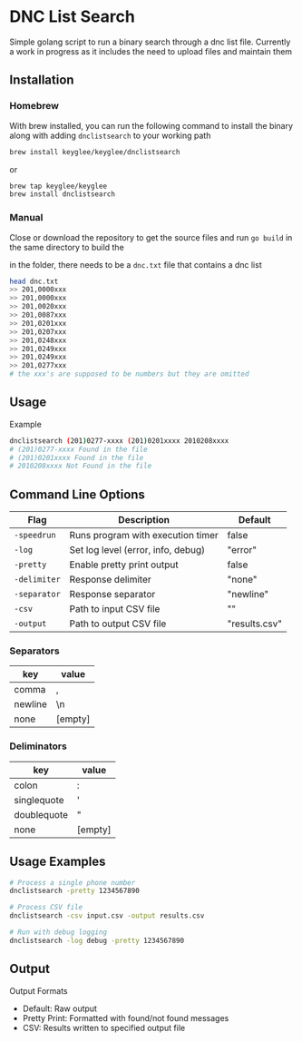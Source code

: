# DNC List Search

Simple golang script to run a binary search through a dnc list file.
Currently a work in progress as it includes the need to upload files and maintain them

## Installation

### Homebrew

With brew installed, you can run the following command to install the binary along with adding `dnclistsearch` to your working path

```bash
brew install keyglee/keyglee/dnclistsearch
```

or

```bash
brew tap keyglee/keyglee
brew install dnclistsearch
```

### Manual

Close or download the repository to get the source files and run
`go build` in the same directory to build the

in the folder, there needs to be a `dnc.txt` file that contains a dnc list

```bash
head dnc.txt
>> 201,0000xxx
>> 201,0000xxx
>> 201,0020xxx
>> 201,0087xxx
>> 201,0201xxx
>> 201,0207xxx
>> 201,0248xxx
>> 201,0249xxx
>> 201,0249xxx
>> 201,0277xxx
# the xxx's are supposed to be numbers but they are omitted
```

## Usage

Example

```bash
dnclistsearch (201)0277-xxxx (201)0201xxxx 2010208xxxx
# (201)0277-xxxx Found in the file
# (201)0201xxxx Found in the file
# 2010208xxxx Not Found in the file
```

## Command Line Options

| Flag         | Description                        | Default       |
| ------------ | ---------------------------------- | ------------- |
| `-speedrun`  | Runs program with execution timer  | false         |
| `-log`       | Set log level (error, info, debug) | "error"       |
| `-pretty`    | Enable pretty print output         | false         |
| `-delimiter` | Response delimiter                 | "none"        |
| `-separator` | Response separator                 | "newline"     |
| `-csv`       | Path to input CSV file             | ""            |
| `-output`    | Path to output CSV file            | "results.csv" |

### Separators

| key     | value   |
| ------- | ------- |
| comma   | ,       |
| newline | \n      |
| none    | [empty] |

### Deliminators

| key         | value   |
| ----------- | ------- |
| colon       | :       |
| singlequote | '       |
| doublequote | "       |
| none        | [empty] |

## Usage Examples

```bash
# Process a single phone number
dnclistsearch -pretty 1234567890

# Process CSV file
dnclistsearch -csv input.csv -output results.csv

# Run with debug logging
dnclistsearch -log debug -pretty 1234567890
```

## Output

Output Formats

- Default: Raw output
- Pretty Print: Formatted with found/not found messages
- CSV: Results written to specified output file
